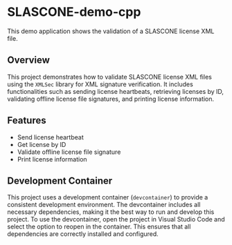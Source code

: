 # SLASCONE-demo-cpp

This demo application shows the validation of a SLASCONE license XML file.

## Overview

This project demonstrates how to validate SLASCONE license XML files using the `XMLSec` library for XML signature verification. It includes functionalities such as sending license heartbeats, retrieving licenses by ID, validating offline license file signatures, and printing license information.

## Features

- Send license heartbeat
- Get license by ID
- Validate offline license file signature
- Print license information

## Development Container

This project uses a development container (`devcontainer`) to provide a consistent development environment. The devcontainer includes all necessary dependencies, making it the best way to run and develop this project. To use the devcontainer, open the project in Visual Studio Code and select the option to reopen in the container. This ensures that all dependencies are correctly installed and configured.